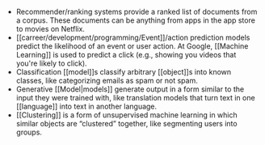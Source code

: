 - Recommender/ranking systems provide a ranked list of documents from a corpus. These documents can be anything from apps in the app store to movies on Netflix.
- [[carreer/development/programming/Event]]/action prediction models predict the likelihood of an event or user action. At Google, [[Machine Learning]] is used to predict a click (e.g., showing you videos that you're likely to click).
- Classification [[model]]s classify arbitrary [[object]]s into known classes, like categorizing emails as spam or not spam.
- Generative [[Model|models]] generate output in a form similar to the input they were trained with, like translation models that turn text in one [[language]] into text in another language.
- [[Clustering]] is a form of unsupervised machine learning in which similar objects are “clustered” together, like segmenting users into groups.